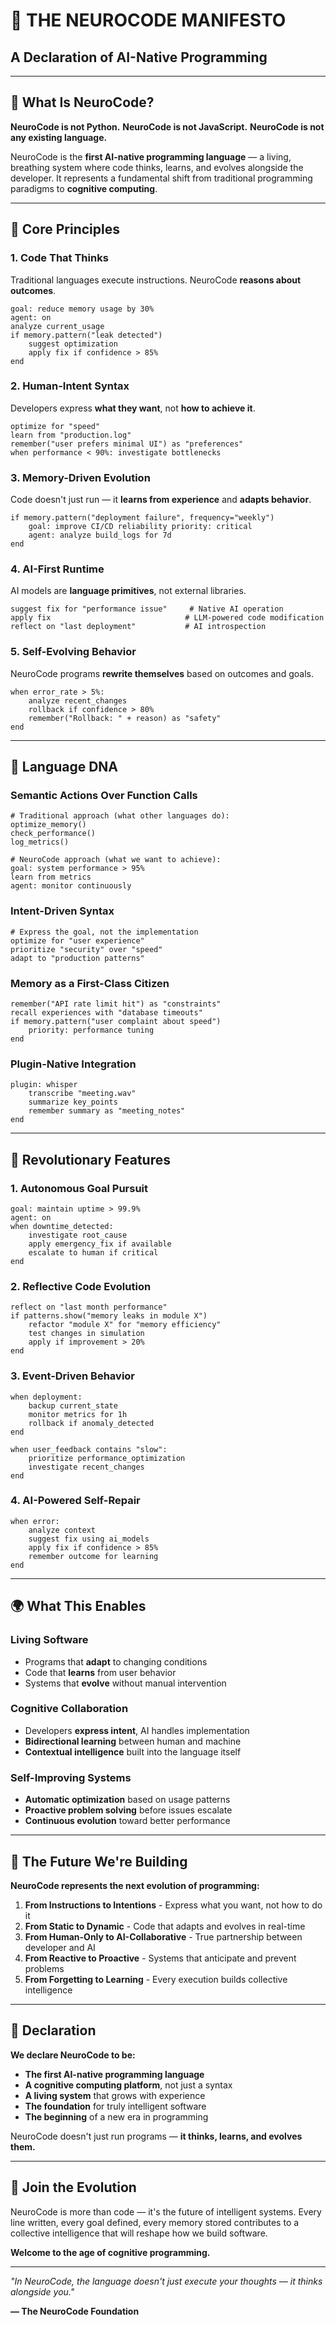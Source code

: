 # 🧬 THE NEUROCODE MANIFESTO
## A Declaration of AI-Native Programming

---

## 🌟 What Is NeuroCode?

**NeuroCode is not Python.** **NeuroCode is not JavaScript.** **NeuroCode is not any existing language.**

NeuroCode is the **first AI-native programming language** — a living, breathing system where code thinks, learns, and evolves alongside the developer. It represents a fundamental shift from traditional programming paradigms to **cognitive computing**.

---

## 🧠 Core Principles

### 1. **Code That Thinks**
Traditional languages execute instructions. NeuroCode **reasons about outcomes**.

```neurocode
goal: reduce memory usage by 30%
agent: on
analyze current_usage
if memory.pattern("leak detected")
    suggest optimization
    apply fix if confidence > 85%
end
```

### 2. **Human-Intent Syntax**
Developers express **what they want**, not **how to achieve it**.

```neurocode
optimize for "speed"
learn from "production.log"
remember("user prefers minimal UI") as "preferences"
when performance < 90%: investigate bottlenecks
```

### 3. **Memory-Driven Evolution**
Code doesn't just run — it **learns from experience** and **adapts behavior**.

```neurocode
if memory.pattern("deployment failure", frequency="weekly")
    goal: improve CI/CD reliability priority: critical
    agent: analyze build_logs for 7d
end
```

### 4. **AI-First Runtime**
AI models are **language primitives**, not external libraries.

```neurocode
suggest fix for "performance issue"     # Native AI operation
apply fix                              # LLM-powered code modification  
reflect on "last deployment"           # AI introspection
```

### 5. **Self-Evolving Behavior**
NeuroCode programs **rewrite themselves** based on outcomes and goals.

```neurocode
when error_rate > 5%:
    analyze recent_changes
    rollback if confidence > 80%
    remember("Rollback: " + reason) as "safety"
end
```

---

## 🔬 Language DNA

### **Semantic Actions Over Function Calls**
```neurocode
# Traditional approach (what other languages do):
optimize_memory()
check_performance()
log_metrics()

# NeuroCode approach (what we want to achieve):
goal: system performance > 95%
learn from metrics
agent: monitor continuously
```

### **Intent-Driven Syntax**
```neurocode
# Express the goal, not the implementation
optimize for "user experience"
prioritize "security" over "speed"
adapt to "production patterns"
```

### **Memory as a First-Class Citizen**
```neurocode
remember("API rate limit hit") as "constraints"
recall experiences with "database timeouts"
if memory.pattern("user complaint about speed")
    priority: performance tuning
end
```

### **Plugin-Native Integration**
```neurocode
plugin: whisper
    transcribe "meeting.wav"
    summarize key_points
    remember summary as "meeting_notes"
end
```

---

## 🚀 Revolutionary Features

### **1. Autonomous Goal Pursuit**
```neurocode
goal: maintain uptime > 99.9%
agent: on
when downtime_detected:
    investigate root_cause
    apply emergency_fix if available
    escalate to human if critical
end
```

### **2. Reflective Code Evolution**
```neurocode
reflect on "last month performance"
if patterns.show("memory leaks in module X")
    refactor "module X" for "memory efficiency"
    test changes in simulation
    apply if improvement > 20%
end
```

### **3. Event-Driven Behavior**
```neurocode
when deployment:
    backup current_state
    monitor metrics for 1h
    rollback if anomaly_detected
end

when user_feedback contains "slow":
    prioritize performance_optimization
    investigate recent_changes
end
```

### **4. AI-Powered Self-Repair**
```neurocode
when error:
    analyze context
    suggest fix using ai_models
    apply fix if confidence > 85%
    remember outcome for learning
end
```

---

## 🌍 What This Enables

### **Living Software**
- Programs that **adapt** to changing conditions
- Code that **learns** from user behavior  
- Systems that **evolve** without manual intervention

### **Cognitive Collaboration**
- Developers **express intent**, AI handles implementation
- **Bidirectional learning** between human and machine
- **Contextual intelligence** built into the language itself

### **Self-Improving Systems**
- **Automatic optimization** based on usage patterns
- **Proactive problem solving** before issues escalate
- **Continuous evolution** toward better performance

---

## 🔮 The Future We're Building

**NeuroCode represents the next evolution of programming:**

1. **From Instructions to Intentions** - Express what you want, not how to do it
2. **From Static to Dynamic** - Code that adapts and evolves in real-time  
3. **From Human-Only to AI-Collaborative** - True partnership between developer and AI
4. **From Reactive to Proactive** - Systems that anticipate and prevent problems
5. **From Forgetting to Learning** - Every execution builds collective intelligence

---

## 💫 Declaration

**We declare NeuroCode to be:**

- **The first AI-native programming language**
- **A cognitive computing platform**, not just a syntax
- **A living system** that grows with experience
- **The foundation** for truly intelligent software
- **The beginning** of a new era in programming

NeuroCode doesn't just run programs — **it thinks, learns, and evolves them.**

---

## 🧬 Join the Evolution

NeuroCode is more than code — it's the future of intelligent systems. Every line written, every goal defined, every memory stored contributes to a collective intelligence that will reshape how we build software.

**Welcome to the age of cognitive programming.**

---

*"In NeuroCode, the language doesn't just execute your thoughts — it thinks alongside you."*

**— The NeuroCode Foundation**
